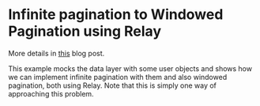# Infinite pagination to Windowed Pagination using Relay

More details in [this](https://www.aamirj.com/posts/2021-12-11-windowed-pagination-with-relay) blog post. 

This example mocks the data layer with some user objects and shows how we can implement infinite pagination with them and also windowed pagination, both using Relay. Note that this is simply one way of approaching this problem.